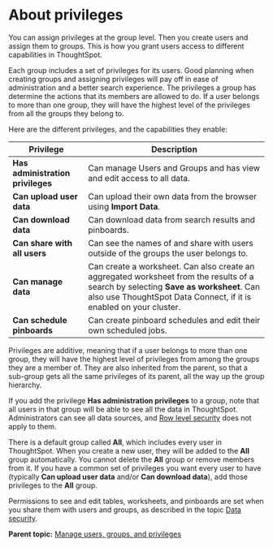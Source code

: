 # About privileges

You can assign privileges at the group level. Then you create users and assign them to groups. This is how you grant users access to different capabilities in ThoughtSpot.

Each group includes a set of privileges for its users. Good planning when creating groups and assigning privileges will pay off in ease of administration and a better search experience. The privileges a group has determine the actions that its members are allowed to do. If a user belongs to more than one group, they will have the highest level of the privileges from all the groups they belong to.

Here are the different privileges, and the capabilities they enable:

|Privilege|Description|
|---------|-----------|
|**Has administration privileges**|Can manage Users and Groups and has view and edit access to all data.|
|**Can upload user data**|Can upload their own data from the browser using **Import Data**.|
|**Can download data**|Can download data from search results and pinboards.|
|**Can share with all users**|Can see the names of and share with users outside of the groups the user belongs to.|
|**Can manage data**|Can create a worksheet. Can also create an aggregated worksheet from the results of a search by selecting **Save as worksheet**. Can also use ThoughtSpot Data Connect, if it is enabled on your cluster.|
|**Can schedule pinboards**|Can create pinboard schedules and edit their own scheduled jobs.|

Privileges are additive, meaning that if a user belongs to more than one group, they will have the highest level of privileges from among the groups they are a member of. They are also inherited from the parent, so that a sub-group gets all the same privileges of its parent, all the way up the group hierarchy.

If you add the privilege **Has administration privileges** to a group, note that all users in that group will be able to see all the data in ThoughtSpot. Administrators can see all data sources, and [Row level security](../data_security/about_row_security.html#) does not apply to them.

There is a default group called **All**, which includes every user in ThoughtSpot. When you create a new user, they will be added to the **All** group automatically. You cannot delete the **All** group or remove members from it. If you have a common set of privileges you want every user to have \(typically **Can upload user data** and/or **Can download data**\), add those privileges to the **All** group.

Permissions to see and edit tables, worksheets, and pinboards are set when you share them with users and groups, as described in the topic [Data security](../data_security/sharing_security_overview.html#).

**Parent topic:** [Manage users, groups, and privileges](../../admin/users_groups/about_users_groups.html)


